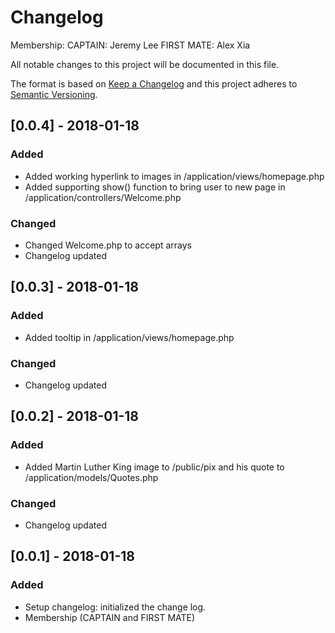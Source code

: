 # Changelog
Membership:
CAPTAIN: Jeremy Lee
FIRST MATE: Alex Xia

All notable changes to this project will be documented in this file.

The format is based on [Keep a Changelog](http://keepachangelog.com/en/1.0.0/)
and this project adheres to [Semantic Versioning](http://semver.org/spec/v2.0.0.html).

## [0.0.4] - 2018-01-18
### Added
- Added working hyperlink to images in /application/views/homepage.php 
- Added supporting show() function to bring user to new page in /application/controllers/Welcome.php

### Changed
- Changed Welcome.php to accept arrays
- Changelog updated

## [0.0.3] - 2018-01-18
### Added
- Added tooltip in /application/views/homepage.php 

### Changed
- Changelog updated

## [0.0.2] - 2018-01-18
### Added
- Added Martin Luther King image to /public/pix and his quote to /application/models/Quotes.php

### Changed
- Changelog updated

## [0.0.1] - 2018-01-18
### Added
- Setup changelog: initialized the change log.
- Membership (CAPTAIN and FIRST MATE)

